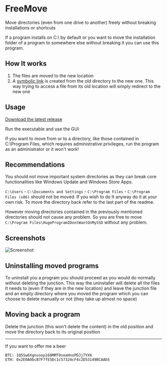 # FreeMove
Move directories (even from one drive to another) freely without breaking installations or shortcuts

If a program installs on C:\ by default or you want to move the installation folder of a program to somewhere else without breaking it you can use this program.
## How It works
1. The files are moved to the new location
2. A [symbolic link](https://en.wikipedia.org/wiki/NTFS_symbolic_link) is created from the old directory to the new one. This way trying to access a file from its old location will simply redirect to the new one
## Usage
[Download the latest release](https://github.com/imDema/FreeMove/releases/latest)

Run the executable and use the GUI

If you want to move from or to a directory, like those contained in C:\Program Files, which requires administrative privileges, run the program as an administrator or it won't work!

## Recommendations
You should not move important system directories as they can break core functionalities like Windows Update and Windows Store Apps.

`C:\Users` - `C:\Documents and Settings` - `C:\Program Files` - `C:\Program Files (x86)` should not be moved. If you wish to do It anyway do it at your own risk. To move the directory back refer to the last part of the readme.

However moving directories contained in the previously mentioned directories should not cause any problem. So you are free to move `C:\Program Files\HugeProgramIDontWantOnMySSD` without any problem.

## Screenshots
![Screenshot](http://i.imgur.com/fW6ZEg3.png)

## Uninstalling moved programs
To uninstall you a program you should proceed as you would do normally without deleting the junction. This way the uninstaller will delete all the files It needs to (even if they are in the new location) and leave the junction file and an empty directory where you moved the program which you can choose to delete manually or not (they take up almost no space)

## Moving back a program
Delete the junction (this won't delete the content) in the old position and move the directory back to its original position


---------------------------------------------------------------------

If you want to offer me a beer
```
BTC: 1Q5Sw6Xgnvoop168MMT9seaHnoPDJj7YX6
ETH: 0x2E0A0bcB7F7fE5Dc1c57324cF4c2D53149BCAAb5
```

